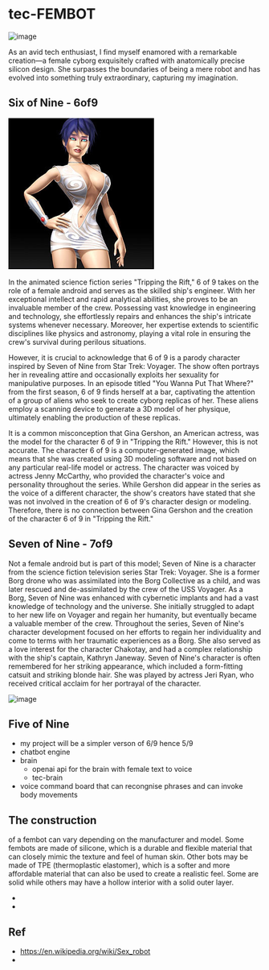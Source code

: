 # tec-FEMBOT

![image](https://github.com/SteveJustin1963/tec-FEMBOT/assets/58069246/0522255c-38b4-45fb-8a30-c029f357ac25)

As an avid tech enthusiast, I find myself enamored with a remarkable creation—a female cyborg exquisitely crafted with anatomically precise silicon design. She surpasses the boundaries of being a mere robot and has evolved into something truly extraordinary, capturing my imagination.
 

## Six of Nine - 6of9
![](https://github.com/SteveJustin1963/tec-FEMBOT/blob/master/pics/pic1.jpg)

In the animated science fiction series "Tripping the Rift," 6 of 9 takes on the role of a female android and serves as the skilled ship's engineer. With her exceptional intellect and rapid analytical abilities, she proves to be an invaluable member of the crew. Possessing vast knowledge in engineering and technology, she effortlessly repairs and enhances the ship's intricate systems whenever necessary. Moreover, her expertise extends to scientific disciplines like physics and astronomy, playing a vital role in ensuring the crew's survival during perilous situations.

However, it is crucial to acknowledge that 6 of 9 is a parody character inspired by Seven of Nine from Star Trek: Voyager. The show often portrays her in revealing attire and occasionally exploits her sexuality for manipulative purposes. In an episode titled "You Wanna Put That Where?" from the first season, 6 of 9 finds herself at a bar, captivating the attention of a group of aliens who seek to create cyborg replicas of her. These aliens employ a scanning device to generate a 3D model of her physique, ultimately enabling the production of these replicas.

It is a common misconception that Gina Gershon, an American actress, was the model for the character 6 of 9 in "Tripping the Rift." However, this is not accurate. The character 6 of 9 is a computer-generated image, which means that she was created using 3D modeling software and not based on any particular real-life model or actress. The character was voiced by actress Jenny McCarthy, who provided the character's voice and personality throughout the series.
While Gershon did appear in the series as the voice of a different character, the show's creators have stated that she was not involved in the creation of 6 of 9's character design or modeling. Therefore, there is no connection between Gina Gershon and the creation of the character 6 of 9 in "Tripping the Rift."

## Seven of Nine - 7of9
Not a female android but is part of this model; Seven of Nine is a character from the science fiction television series Star Trek: Voyager. She is a former Borg drone who was assimilated into the Borg Collective as a child, and was later rescued and de-assimilated by the crew of the USS Voyager. As a Borg, Seven of Nine was enhanced with cybernetic implants and had a vast knowledge of technology and the universe. She initially struggled to adapt to her new life on Voyager and regain her humanity, but eventually became a valuable member of the crew. Throughout the series, Seven of Nine's character development focused on her efforts to regain her individuality and come to terms with her traumatic experiences as a Borg. She also served as a love interest for the character Chakotay, and had a complex relationship with the ship's captain, Kathryn Janeway. Seven of Nine's character is often remembered for her striking appearance, which included a form-fitting catsuit and striking blonde hair. She was played by actress Jeri Ryan, who received critical acclaim for her portrayal of the character.

![image](https://github.com/SteveJustin1963/tec-FEMBOT/assets/58069246/7bdde6aa-8150-4d83-b293-7fe620645a38)

## Five of Nine
- my project will be a simpler verson of 6/9 hence 5/9
- chatbot engine 
- brain
  - openai api for the brain with female text to voice
  - tec-brain
- voice command board that can recongnise phrases and can invoke body movements

## The construction 
of a fembot can vary depending on the manufacturer and model. Some fembots are made of silicone, which is a durable and flexible material that can closely mimic the texture and feel of human skin. Other bots may be made of TPE (thermoplastic elastomer), which is a softer and more affordable material that can also be used to create a realistic feel. Some are solid while others may have a hollow interior with a solid outer layer. 


- 
-  


## Ref 
- https://en.wikipedia.org/wiki/Sex_robot
- 
